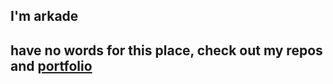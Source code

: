 ## I'm arkade

## have no words for this place, check out my repos and [portfolio](arkade.lol)

<!---
yomidep/yomidep is a ✨ special ✨ repository because its `README.md` (this file) appears on your GitHub profile.
You can click the Preview link to take a look at your changes.
--->
